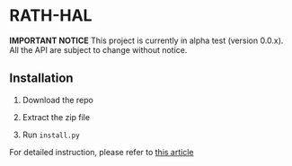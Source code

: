 # RATH-HAL

**IMPORTANT NOTICE** This project is currently in alpha test (version 0.0.x). All the API are subject to change without notice.

## Installation

1. Download the repo

2. Extract the zip file

3. Run `install.py`

For detailed instruction, please refer to [this article](https://zhuanlan.zhihu.com/p/242695171)
